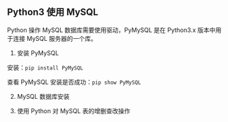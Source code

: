## Python3 使用 MySQL

Python 操作 MySQL 数据库需要使用驱动，PyMySQL 是在 Python3.x 版本中用于连接 MySQL 服务器的一个库。

1. 安装 PyMySQL

安装：`pip install PyMySQL`

查看 PyMySQL 安装是否成功：`pip show PyMySQL`

2. MySQL 数据库安装

3. 使用 Python 对 MySQL 表的增删查改操作
